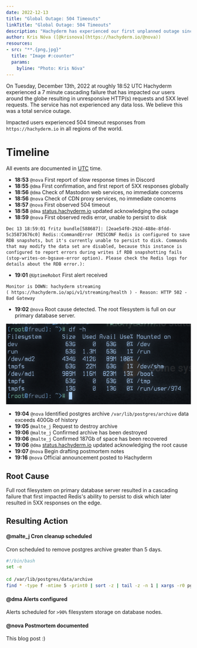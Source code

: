 ```yaml
---
date: 2022-12-13
title: "Global Outage: 504 Timeouts"
linkTitle: "Global Outage: 504 Timeouts"
description: "Hachyderm has experienced our first unplanned outage since our migration to Hetzner cloud. Here is the postmortem, analysis, and writeup on the incident."
author: Kris Nóva ([@krisnova](https://hachyderm.io/@nova))
resources:
- src: "**.{png,jpg}"
  title: "Image #:counter"
  params:
    byline: "Photo: Kris Nóva"
---
```


On Tuesday, December 13th, 2022 at roughly 18:52 UTC Hachyderm experienced a 7 minute cascading failure that has impacted our users around the globe resulting in unresponsive HTTP(s) requests and 5XX level requests. The service has not experienced any data loss. We believe this was a total service outage. 

Impacted users experienced 504 timeout responses from `https://hachyderm.io` in all regions of the world.

# Timeline 

All events are documented in [UTC](https://en.wikipedia.org/wiki/Coordinated_Universal_Time) time.

 - **18:53** `@nova` First report of slow response times in Discord
 - **18:55** `@dma` First confirmation, and first report of 5XX responses globally
 - **18:56** `@dma` Check of Mastodon web services, no immediate concerns
 - **18:56** `@nova` Check of CDN proxy services, no immediate concerns
 - **18:57** `@nova` First observed 504 timeout
 - **18:58** `@dma` [status.hachyderm.io](https://status.hachyderm.io) updated acknowledging the outage
 - **18:59** `@nova` First observed redis error, unable to persist to disk

```
Dec 13 18:59:01 fritz bundle[588687]: [2eae54f0-292d-488e-8fdd-5c35873676c0] Redis::CommandError (MISCONF Redis is configured to save RDB snapshots, but it's currently unable to persist to disk. Commands that may modify the data set are disabled, because this instance is configured to report errors during writes if RDB snapshotting fails (stop-writes-on-bgsave-error option). Please check the Redis logs for details about the RDB error.):
```

 - **19:01** `@UptimeRobot` First alert received

```
Monitor is DOWN: hachyderm streaming 
( https://hachyderm.io/api/v1/streaming/health ) - Reason: HTTP 502 - Bad Gateway
```

 - **19:02** `@nova` Root cause detected. The root filesystem is full on our primary database server.
 
![img.png](img.png)

- **19:04** `@nova` Identified postgres archive `/var/lib/postgres/archive` data exceeds 400Gb of history
- **19:05** `@malte_j` Request to destroy archive
- **19:06** `@malte_j` Confirmed archive has been destroyed
- **19:06** `@malte_j` Confirmed 187Gb of space has been recovered
- **19:06** `@dma` [status.hachyderm.io](https://status.hachyderm.io) updated acknowledging the root cause
- **19:07** `@nova` Begin drafting postmortem notes
- **19:16** `@nova` Official announcement posted to Hachyderm

## Root Cause

Full root filesystem on primary database server resulted in a cascading failure that first impacted Redis's ability to persist to disk which later resulted in 5XX responses on the edge.

## Resulting Action

#### @malte_j Cron cleanup scheduled

Cron scheduled to remove postgres archive greater than 5 days.

```bash 
#!/bin/bash
set -e

cd /var/lib/postgres/data/archive
find * -type f -mtime 5 -print0 | sort -z | tail -z -n 1 | xargs -r0 pg_archivecleanup /var/lib/postgres/data/archive
```

#### @dma Alerts configured

Alerts scheduled for `>90%` filesystem storage on database nodes.

#### @nova Postmortem documented

This blog post :)